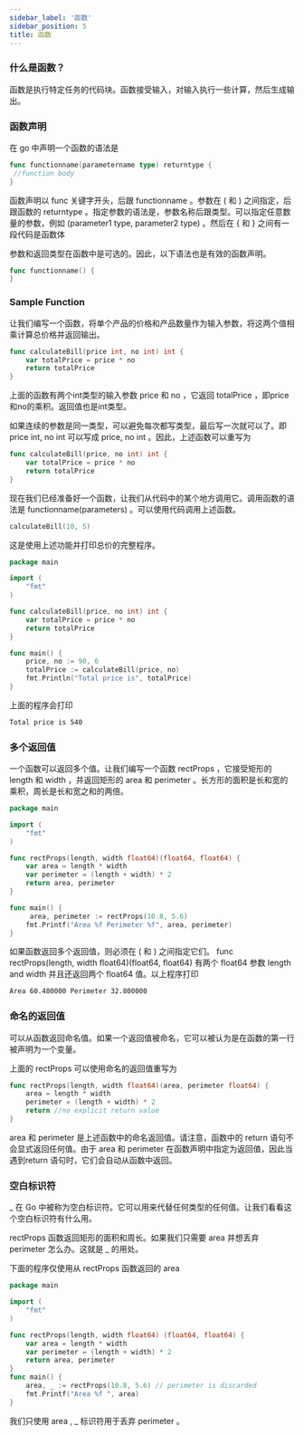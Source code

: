```yaml
---
sidebar_label: '函数'
sidebar_position: 5
title: 函数
---
```


### 什么是函数？

函数是执行特定任务的代码块。函数接受输入，对输入执行一些计算，然后生成输出。

### 函数声明

在 go 中声明一个函数的语法是
```go
func functionname(parametername type) returntype {  
 //function body
}
```

函数声明以 func 关键字开头，后跟 functionname 。参数在 ( 和 ) 之间指定，后跟函数的 returntype 。指定参数的语法是，参数名称后跟类型。可以指定任意数量的参数，例如 (parameter1 type, parameter2 type) 。然后在 { 和 } 之间有一段代码是函数体

参数和返回类型在函数中是可选的。因此，以下语法也是有效的函数声明。

```go
func functionname() {  
}
```

### Sample Function

让我们编写一个函数，将单个产品的价格和产品数量作为输入参数，将这两个值相乘计算总价格并返回输出。

```go
func calculateBill(price int, no int) int {  
    var totalPrice = price * no
    return totalPrice
}
```

上面的函数有两个int类型的输入参数 price 和 no ，它返回 totalPrice ，即price和no的乘积。返回值也是int类型。

如果连续的参数是同一类型，可以避免每次都写类型，最后写一次就可以了。即 price int, no int 可以写成 price, no int 。因此，上述函数可以重写为

```go
func calculateBill(price, no int) int {  
    var totalPrice = price * no
    return totalPrice
}
```

现在我们已经准备好一个函数，让我们从代码中的某个地方调用它。调用函数的语法是 functionname(parameters) 。可以使用代码调用上述函数。

```go
calculateBill(10, 5)  
```

这是使用上述功能并打印总价的完整程序。

```go
package main

import (  
    "fmt"
)

func calculateBill(price, no int) int {  
    var totalPrice = price * no
    return totalPrice
}

func main() {  
    price, no := 90, 6
    totalPrice := calculateBill(price, no)
    fmt.Println("Total price is", totalPrice)
}

```

上面的程序会打印

```sh
Total price is 540  
```

### 多个返回值

一个函数可以返回多个值。让我们编写一个函数 rectProps ，它接受矩形的 length 和 width ，并返回矩形的 area 和 perimeter 。长方形的面积是长和宽的乘积，周长是长和宽之和的两倍。

```go
package main

import (  
    "fmt"
)

func rectProps(length, width float64)(float64, float64) {  
    var area = length * width
    var perimeter = (length + width) * 2
    return area, perimeter
}

func main() {  
     area, perimeter := rectProps(10.8, 5.6)
    fmt.Printf("Area %f Perimeter %f", area, perimeter) 
}
```


如果函数返回多个返回值，则必须在 ( 和 ) 之间指定它们。 func rectProps(length, width float64)(float64, float64) 有两个 float64 参数 length and width 并且还返回两个 float64 值。以上程序打印
```sh
Area 60.480000 Perimeter 32.800000  
```

### 命名的返回值

可以从函数返回命名值。如果一个返回值被命名，它可以被认为是在函数的第一行被声明为一个变量。

上面的 rectProps 可以使用命名的返回值重写为

```go
func rectProps(length, width float64)(area, perimeter float64) {  
    area = length * width
    perimeter = (length + width) * 2
    return //no explicit return value
}
```

area 和 perimeter 是上述函数中的命名返回值。请注意，函数中的 return 语句不会显式返回任何值。由于 area 和 perimeter 在函数声明中指定为返回值，因此当遇到return 语句时，它们会自动从函数中返回。

### 空白标识符

_ 在 Go 中被称为空白标识符。它可以用来代替任何类型的任何值。让我们看看这个空白标识符有什么用。

rectProps 函数返回矩形的面积和周长。如果我们只需要 area 并想丢弃 perimeter 怎么办。这就是 _ 的用处。

下面的程序仅使用从 rectProps 函数返回的 area 

```go
package main

import (  
    "fmt"
)

func rectProps(length, width float64) (float64, float64) {  
    var area = length * width
    var perimeter = (length + width) * 2
    return area, perimeter
}
func main() {  
    area, _ := rectProps(10.8, 5.6) // perimeter is discarded
    fmt.Printf("Area %f ", area)
}
```

我们只使用 area , _ 标识符用于丢弃 perimeter 。